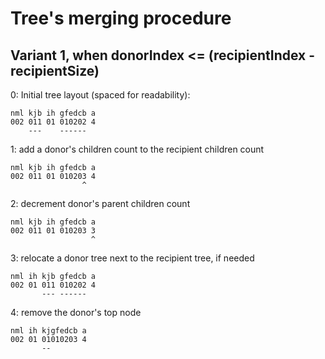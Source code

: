 Tree's merging procedure
===

Variant 1, when donorIndex <= (recipientIndex - recipientSize)
---

0: Initial tree layout (spaced for readability):

    nml kjb ih gfedcb a
    002 011 01 010202 4
        ---    ------
        
1: add a donor's children count to the recipient children count


    nml kjb ih gfedcb a
    002 011 01 010203 4
                    ^ 

2: decrement donor's parent children count


    nml kjb ih gfedcb a
    002 011 01 010203 3
                      ^
         
3: relocate a donor tree next to the recipient tree, if needed


    nml ih kjb gfedcb a
    002 01 011 010202 4
           --- ------ 

4: remove the donor's top node


    nml ih kjgfedcb a
    002 01 01010203 4
           --